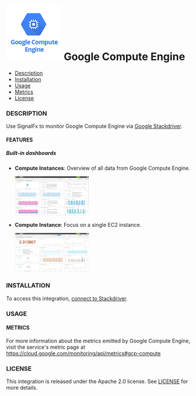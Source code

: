 # ![](./img/integration_googlecomputeengine.png) Google Compute Engine

- [Description](#description)
- [Installation](#installation)
- [Usage](#usage)
- [Metrics](#metrics)
- [License](#license)

### DESCRIPTION

Use SignalFx to monitor Google Compute Engine via [Google Stackdriver](https://github.com/signalfx/integrations/tree/master/gcp)[](sfx_link:gcp).

#### FEATURES

##### Built-in dashboards

- **Compute Instances**: Overview of all data from Google Compute Engine.

  [<img src='./img/compute_instances.png' width=200px>](./img/compute_instances.png)

- **Compute Instance**: Focus on a single EC2 instance.

  [<img src='./img/compute_instance.png' width=200px>](./img/compute_instance.png)

### INSTALLATION

To access this integration, [connect to Stackdriver](https://github.com/signalfx/integrations/tree/master/gcp)[](sfx_link:gcp).

### USAGE

#### METRICS

For more information about the metrics emitted by Google Compute Engine, visit the service's metric page at https://cloud.google.com/monitoring/api/metrics#gcp-compute

### LICENSE

This integration is released under the Apache 2.0 license. See [LICENSE](./LICENSE) for more details.
